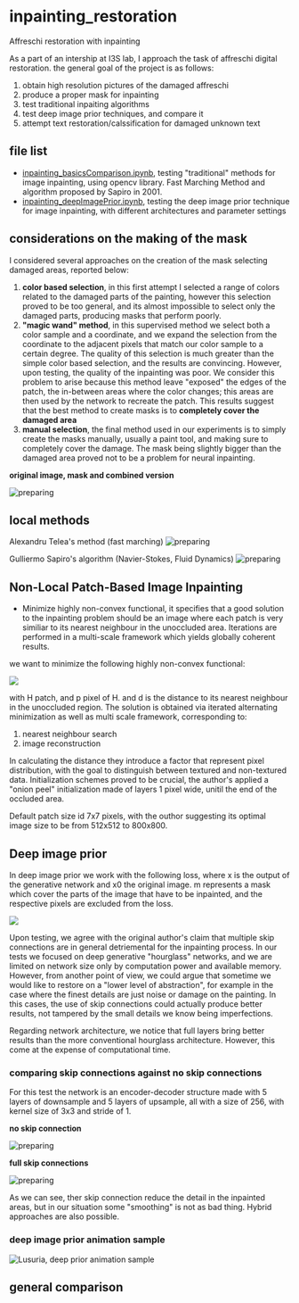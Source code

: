 # inpainting_restoration
Affreschi restoration with inpainting

As a part of an intership at I3S lab, I approach the task of affreschi digital restoration.
the general goal of the project is as follows: 

1) obtain high resolution pictures of the damaged affreschi 
2) produce a proper mask for inpainting
3) test traditional inpaiting algorithms 
4) test deep image prior techniques, and compare it 
5) attempt text restoration/calssification for damaged unknown text

## file list 

- [inpainting_basicsComparison.ipynb](https://github.com/fmerizzi/inpainting_restoration/blob/main/inpainting_basicsComparison.ipynb), testing "traditional" methods for image inpainting, using opencv library. Fast Marching Method and algorithm proposed by Sapiro in 2001.
- [inpainting_deepImagePrior.ipynb](https://github.com/fmerizzi/inpainting_restoration/blob/main/inpainting_deepImagePrior.ipynb), testing the deep image prior technique for image inpainting, with different architectures and parameter settings

## considerations on the making of the mask 
I considered several approaches on the creation of the mask selecting damaged areas, reported below:

1) __color based selection__, in this first attempt I selected a range of colors related to the damaged parts of the painting, however this selection proved to be too general, and its almost impossible to select only the damaged parts, producing masks that perform poorly.
2) __"magic wand" method__, in this supervised method we select both a color sample and a coordinate, and we expand the selection from the coordinate to the adjacent pixels that match our color sample to a certain degree. The quality of this selection is much greater than the simple color based selection, and the results are convincing. However, upon testing, the quality of the inpainting was poor. We consider this problem to arise because this method leave "exposed" the edges of the patch, the in-between areas where the color changes; this areas are then used by the network to recreate the patch. This results suggest that the best method to create masks is to __completely cover the damaged area__
3) __manual selection__, the final method used in our experiments is to simply create the masks manually, usually a paint tool, and making sure to completely cover the damage. The mask being slightly bigger than the damaged area proved not to be a problem for neural inpainting. 

__original image, mask and combined version__

![preparing](https://github.com/fmerizzi/inpainting_restoration/blob/main/images/prepare.png)

## local methods 

Alexandru Telea's method (fast marching)
![preparing](https://github.com/fmerizzi/inpainting_restoration/blob/main/images/local_algorithms/AlexandruTelea.png)

Gulliermo Sapiro's algorithm (Navier-Stokes, Fluid Dynamics)
![preparing](https://github.com/fmerizzi/inpainting_restoration/blob/main/images/local_algorithms/Navier-Stokes.png)

## Non-Local Patch-Based Image Inpainting 
- Minimize highly non-convex functional, it specifies that a good solution to the inpainting problem should be an image where each patch is very similiar to its nearest neighbour in the unoccluded area. Iterations are performed in a multi-scale framework which yields globally coherent results. 

we want to minimize the following highly non-convex functional:

<img src="https://render.githubusercontent.com/render/math?math=\Large E(u,\phi ) = \sum_{p\in N_p} d^2(W_p, W_{p+ \phi (p)})">

with H patch, and p pixel of H. and d is the distance to its nearest neighbour in the unoccluded region. 
The solution is obtained via iterated alternating minimization as well as multi scale framework, corresponding to:

1) nearest neighbour search 
2) image reconstruction

In calculating the distance they introduce a factor that represent pixel distribution, with the goal to distinguish between textured and non-textured data. Initialization schemes proved to be crucial, the author's applied a "onion peel" initialization made of layers 1 pixel wide, unitil the end of the occluded area. 

Default patch size id 7x7 pixels, with the outhor suggesting its optimal image size to be from 512x512 to 800x800. 

## Deep image prior 
In deep image prior we work with the following loss, where x is the output of the generative network and x0 the original image. m represents a mask which cover the parts of the image that have to be inpainted, and the respective pixels are excluded from the loss. 

<img src="https://render.githubusercontent.com/render/math?math=\Large E(x,x_0) = \left \| (x - x_0) \odot m) \right \|">

Upon testing, we agree with the original author's claim that multiple skip connections are in general detriemental for the inpainting process.
In our tests we focused on deep generative "hourglass" networks, and we are limited on network size only by computation power and available memory. However, from another point of view, we could argue that sometime we would like to restore on a "lower level of abstraction", for example in the case where the finest details are just noise or damage on the painting. In this cases, the use of skip connections could actually produce better results, not tampered by the small details we know being imperfections.

Regarding network architecture, we notice that full layers bring better results than the more conventional hourglass architecture. However, this come at the expense of computational time. 

### comparing skip connections against no skip connections
For this test the network is an encoder-decoder structure made with 5 layers of downsample and 5 layers of upsample, all with a size of 256, with kernel size of 3x3 and stride of 1.

__no skip connection__

![preparing](https://github.com/fmerizzi/inpainting_restoration/blob/main/images/detail3_full256_noSKip.jpeg)

__full skip connections__

![preparing](https://github.com/fmerizzi/inpainting_restoration/blob/main/images/detail1_Lusuria_full256skip.png)

As we can see, ther skip connection reduce the detail in the inpainted areas, but in our situation some "smoothing" is not as bad thing. Hybrid approaches are also possible. 

### deep image prior animation sample
![Lusuria, deep prior animation sample](https://github.com/fmerizzi/inpainting_restoration/blob/main/images/Lusuria_sample_gif.gif)

## general comparison

